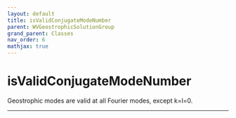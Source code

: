 ```yaml
---
layout: default
title: isValidConjugateModeNumber
parent: WVGeostrophicSolutionGroup
grand_parent: Classes
nav_order: 6
mathjax: true
---
```


#  isValidConjugateModeNumber

Geostrophic modes are valid at all Fourier modes, except k=l=0.


---

